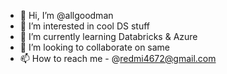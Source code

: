 - 👋 Hi, I’m @allgoodman
- 👀 I’m interested in cool DS stuff
- 🌱 I’m currently learning Databricks & Azure
- 💞️ I’m looking to collaborate on same
- 📫 How to reach me - @redmi4672@gmail.com

<!---
allgoodman/allgoodman is a ✨ special ✨ repository because its `README.md` (this file) appears on your GitHub profile.
You can click the Preview link to take a look at your changes.
--->
